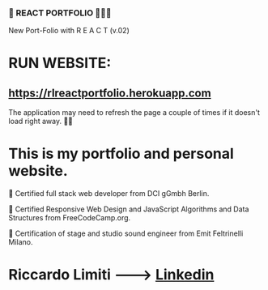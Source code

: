 ### 🥷 REACT PORTFOLIO 📁📁📁
New Port-Folio with R E A C T (v.02)

# RUN WEBSITE:

## https://rlreactportfolio.herokuapp.com

The application may need to refresh the page a couple of times if it doesn't load right away.
🐱‍💻
# This is my portfolio and personal website.

📜 Certified full stack web developer from DCI gGmbh Berlin.

📜 Certified Responsive Web Design and JavaScript Algorithms and Data Structures from FreeCodeCamp.org.

📜 Certification of stage and studio sound engineer from Emit Feltrinelli Milano.

# Riccardo Limiti ---> [Linkedin](https://www.linkedin.com/in/riccardo-limiti-a81061226/)
